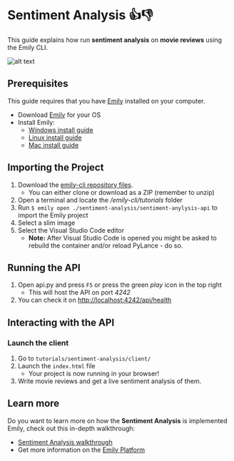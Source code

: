 # Sentiment Analysis 👍👎

This guide explains how run **sentiment analysis** on **movie reviews** using the Emily CLI.

![alt text](https://raw.githubusercontent.com/wiki/amboltio/emily-cli/images/demos/sentiment-analysis/sentiment-analysis-client.png)
## Prerequisites
This guide requires that you have [Emily](https://ambolt.io/emily-ai/) installed on your computer.
- Download [Emily](https://github.com/amboltio/emily-cli/releases/latest) for your OS
- Install Emily:
  - [Windows install guide](https://github.com/amboltio/emily-cli/wiki/How-to-install-Emily-on-Windows)
  - [Linux install guide](https://github.com/amboltio/emily-cli/wiki/How-to-install-Emily-on-Linux)
  - [Mac install guide](https://github.com/amboltio/emily-cli/wiki/How-to-install-emily-on-Mac)

## Importing the Project
1. Download the [emily-cli repository files](https://github.com/amboltio/emily-cli).
	* You can either clone or download as a ZIP (remember to unzip)
2. Open a terminal and locate the _/emily-cli/tutorials_ folder
3. Run ```$ emily open ./sentiment-analysis/sentiment-anylysis-api``` to import the Emily project
4. Select a slim image
5. Select the Visual Studio Code editor  
	* **Note:** After Visual Studio Code is opened you might be asked to rebuild the container and/or reload PyLance - do so.

## Running the API
1. Open api.py and press `F5` or press the green _play_ icon in the top right 
	* This will host the API on port _4242_
2. You can check it on [http://localhost:4242/api/health](http://localhost:4242/api/health)

## Interacting with the API
### Launch the client
1. Go to `tutorials/sentiment-analysis/client/`
2. Launch the `index.html` file
      * Your project is now running in your browser!
3. Write movie reviews and get a live sentiment analysis of them.

## Learn more 
Do you want to learn more on how the **Sentiment Analysis** is implemented Emily, check out this in-depth walkthrough:
- [Sentiment Analysis walkthrough](https://github.com/amboltio/emily-cli/wiki/Sentiment-analysis)
- Get more information on the [Emily Platform](https://ambolt.io/emily-ai/)
